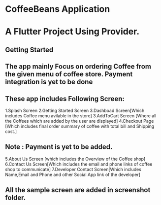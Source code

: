 # CoffeeBeans Application

# A Flutter Project Using Provider.

## Getting Started
## The app mainly Focus on ordering Coffee from the given menu of coffee store. Payment integration is yet to be done

## These app includes Following Screen:
1.Splash Screen
2.Getting Started Screen
3.Dashboad Screen[Which includes Coffee menu avilable in the store]
3.AddToCart Screen [Where all the Coffees which are added by the user are displayed]
4.Checkout Page [Which includes final order summary of coffee with total bill and Shipping cost.]
## Note : Payment is yet to be added.
5.About Us Screen [which includes the Overview of the Coffee shop]
6.Contact Us Screen[Which includes the email and phone links of coffee shop to communicate]
7.Developer Contact Screen[Which includes Name,Email and Phone and other Social App link of the developer]

## All the sample screen are added in screenshot folder. 